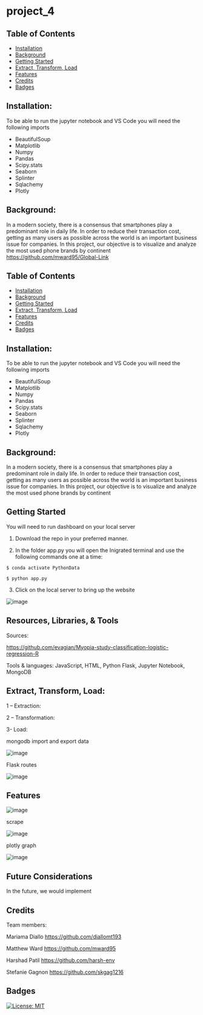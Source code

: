 # project_4

## Table of Contents

- [Installation](#installation)
- [Background](#background)
- [Getting Started](#getting)
- [Extract, Transform, Load](#extract,transform,load)
- [Features](#features)
- [Credits](#credits)
- [Badges](#badges)

## Installation:

To be able to run the jupyter notebook and VS Code you will need the following imports

- BeautifulSoup
- Matplotlib
- Numpy
- Pandas
- Scipy.stats
- Seaborn
- Splinter
- Sqlachemy
- Plotly

## Background:
 In a modern society, there is a consensus that smartphones play a predominant role in daily life. In order to reduce their transaction cost, getting as many users as possible across the world is an important business issue for companies.
In this project, our objective is to visualize and analyze the most used phone brands by continent
https://github.com/mward95/Global-Link

## Table of Contents

- [Installation](#installation)
- [Background](#background)
- [Getting Started](#getting)
- [Extract, Transform, Load](#extract,transform,load)
- [Features](#features)
- [Credits](#credits)
- [Badges](#badges)

## Installation:

To be able to run the jupyter notebook and VS Code you will need the following imports

- BeautifulSoup
- Matplotlib
- Numpy
- Pandas
- Scipy.stats
- Seaborn
- Splinter
- Sqlachemy
- Plotly

## Background:
 In a modern society, there is a consensus that smartphones play a predominant role in daily life. In order to reduce their transaction cost, getting as many users as possible across the world is an important business issue for companies.
In this project, our objective is to visualize and analyze the most used phone brands by continent

## Getting Started
You will need to run dashboard on your local server

1. Download the repo in your preferred manner.

2. In the folder app.py you will open the Inigrated terminal and use the following commands one at a time:

```
$ conda activate PythonData
```
```
$ python app.py
```
3. Click on the local server to bring up the website

![image]()


## Resources, Libraries, & Tools

Sources:

https://github.com/evagian/Myopia-study-classification-logistic-regression-R


Tools & languages: JavaScript, HTML, Python Flask, Jupyter Notebook, MongoDB


## Extract, Transform, Load:
1 – Extraction:
 

2 – Transformation:

3- Load:




 mongodb import and export data
 
 ![image]()
    
 Flask routes
 
 ![image]()
 

## Features


![image]()

scrape

![image]()

plotly graph

![image]()

## Future Considerations

In the future, we would implement

## Credits
Team members:

Mariama Diallo https://github.com/diallomt193

Matthew Ward https://github.com/mward95

Harshad Patil https://github.com/harsh-env

Stefanie Gagnon https://github.com/skgag1216

## Badges
[![License: MIT](https://img.shields.io/badge/License-MIT-yellow.svg)](https://github.com/mward95/Team_project_2/blob/main/MIT%20License/MIT%20License.txt)
